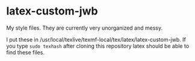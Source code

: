 latex-custom-jwb
================

My style files. They are currently very unorganized and messy.

I put these in /usr/local/texlive/texmf-local/tex/latex/latex-custom-jwb. If you type ```sudo texhash``` after cloning this repository latex should be able to find these files. 
